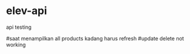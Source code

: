 # elev-api
api testing 

#saat menampilkan all products kadang harus refresh 
#update delete not working

